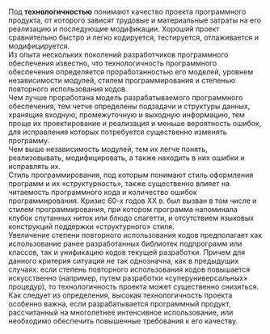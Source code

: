 Под **технологичностью** понимают качество проекта программного продукта, от которого зависят трудовые и материальные затраты на его реализацию и последующие модификации. Хороший проект сравнительно быстро и легко кодируется, тестируется, отлаживается и
модифицируется.  
Из опыта нескольких поколений разработчиков программного обеспечения известно, что технологичность программного обеспечения определяется проработанностью его моделей, уровнем независимости модулей, стилем программирования и степенью повторного
использования кодов.  
Чем лучше проработана модель разрабатываемого программного обеспечения, тем четче определены подзадачи и структуры данных, хранящие входную, промежуточную и выходную информацию, тем проще их проектирование и реализация и меньше вероятность ошибок, для исправления которых потребуется существенно изменять программу.  
Чем выше независимость модулей, тем их легче понять, реализовывать, модифицировать, а
также находить в них ошибки и исправлять их.  
Стиль программирования, под которым понимают стиль оформления программ и их «структурность», также существенно влияет на читаемость программного кода и количество ошибок программирования. Кризис 60-х годов XX в. был вызван в том числе и стилем программирования, при котором программа напоминала клубок спутанных ниток или блюдо спагетти, и отсутствием языковых конструкций поддержки «структурного» стиля.  
Увеличение степени повторного использования кодов предполагает как использование ранее разработанных библиотек подпрограмм или классов, так и унификацию кодов текущей
разработки. Причем для данного критерия ситуация не так однозначна, как в предыдущих случаях: если степень повторного использования кодов повышается искусственно (например, путем разработки «суперуниверсальных» процедур), то технологичность проекта может существенно снизиться.  
Как следует из определения, высокая технологичность проекта особенно важна, если разрабатывается программный продукт, рассчитанный на многолетнее интенсивное использование, или необходимо обеспечить повышенные требования к его качеству.
